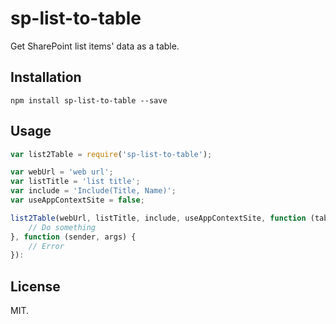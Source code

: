 # sp-list-to-table
Get SharePoint list items' data as a table.

## Installation
```
npm install sp-list-to-table --save
```

## Usage
```js
var list2Table = require('sp-list-to-table');

var webUrl = 'web url';
var listTitle = 'list title';
var include = 'Include(Title, Name)'; 
var useAppContextSite = false;

list2Table(webUrl, listTitle, include, useAppContextSite, function (table) {
    // Do something
}, function (sender, args) {
    // Error
}):
```

## License
MIT.

